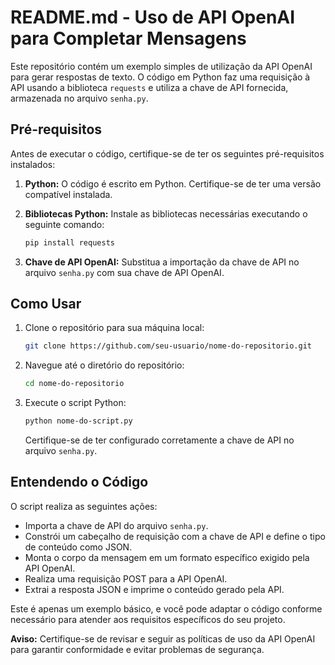# README.md - Uso de API OpenAI para Completar Mensagens

Este repositório contém um exemplo simples de utilização da API OpenAI para gerar respostas de texto. O código em Python faz uma requisição à API usando a biblioteca `requests` e utiliza a chave de API fornecida, armazenada no arquivo `senha.py`.

## Pré-requisitos

Antes de executar o código, certifique-se de ter os seguintes pré-requisitos instalados:

1. **Python:** O código é escrito em Python. Certifique-se de ter uma versão compatível instalada.

2. **Bibliotecas Python:** Instale as bibliotecas necessárias executando o seguinte comando:
   ```bash
   pip install requests
   ```

3. **Chave de API OpenAI:** Substitua a importação da chave de API no arquivo `senha.py` com sua chave de API OpenAI.

## Como Usar

1. Clone o repositório para sua máquina local:
   ```bash
   git clone https://github.com/seu-usuario/nome-do-repositorio.git
   ```

2. Navegue até o diretório do repositório:
   ```bash
   cd nome-do-repositorio
   ```

3. Execute o script Python:
   ```bash
   python nome-do-script.py
   ```

   Certifique-se de ter configurado corretamente a chave de API no arquivo `senha.py`.

## Entendendo o Código

O script realiza as seguintes ações:

- Importa a chave de API do arquivo `senha.py`.
- Constrói um cabeçalho de requisição com a chave de API e define o tipo de conteúdo como JSON.
- Monta o corpo da mensagem em um formato específico exigido pela API OpenAI.
- Realiza uma requisição POST para a API OpenAI.
- Extrai a resposta JSON e imprime o conteúdo gerado pela API.

Este é apenas um exemplo básico, e você pode adaptar o código conforme necessário para atender aos requisitos específicos do seu projeto.

**Aviso:** Certifique-se de revisar e seguir as políticas de uso da API OpenAI para garantir conformidade e evitar problemas de segurança.
